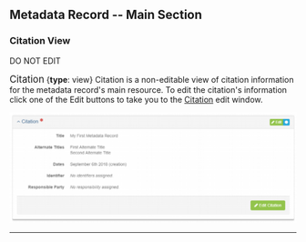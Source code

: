 ## Metadata Record -- Main Section
### Citation View
DO NOT EDIT

<span class="md-panel" style="font-size: larger">Citation</span> <i class="fa fa-asterisk required" title="Required"> </i> {**type**: view} <span class="md-panel">Citation</span> is a non-editable view of citation information for the metadata record's main resource.  To edit the citation's information click one of the <span class="btn btn-success btn-xs"> <i class="fa fa-pencil"> </i> Edit</span> buttons to take you to the [<span class="md-section">Citation</span>](../citation-section.md) edit window.  

![Citation View Panel](/assets/reference/edit-objects/citation-view.png)

---
